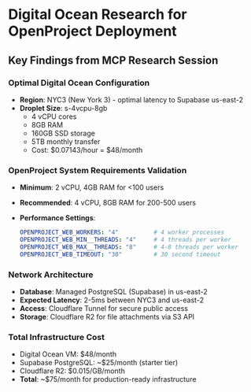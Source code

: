 # Digital Ocean Research for OpenProject Deployment

## Key Findings from MCP Research Session

### Optimal Digital Ocean Configuration

- **Region**: NYC3 (New York 3) - optimal latency to Supabase us-east-2
- **Droplet Size**: s-4vcpu-8gb
  - 4 vCPU cores
  - 8GB RAM
  - 160GB SSD storage
  - 5TB monthly transfer
  - Cost: $0.07143/hour = $48/month

### OpenProject System Requirements Validation

- **Minimum**: 2 vCPU, 4GB RAM for <100 users
- **Recommended**: 4 vCPU, 8GB RAM for 200-500 users
- **Performance Settings**:

  ```yaml
  OPENPROJECT_WEB_WORKERS: "4"          # 4 worker processes
  OPENPROJECT_WEB_MIN__THREADS: "4"     # 4 threads per worker
  OPENPROJECT_WEB_MAX__THREADS: "8"     # 4-8 threads per worker
  OPENPROJECT_WEB_TIMEOUT: "30"         # 30 second timeout
  ```

### Network Architecture

- **Database**: Managed PostgreSQL (Supabase) in us-east-2
- **Expected Latency**: 2-5ms between NYC3 and us-east-2
- **Access**: Cloudflare Tunnel for secure public access
- **Storage**: Cloudflare R2 for file attachments via S3 API

### Total Infrastructure Cost

- Digital Ocean VM: $48/month
- Supabase PostgreSQL: ~$25/month (starter tier)
- Cloudflare R2: $0.015/GB/month
- **Total**: ~$75/month for production-ready infrastructure
